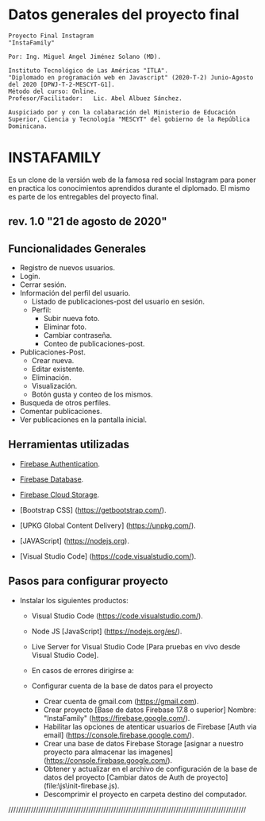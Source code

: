 # Datos generales del proyecto final
	
	Proyecto Final Instagram
	"InstaFamily"
	
	Por: Ing. Miguel Angel Jiménez Solano (MD).

	Instituto Tecnológico de Las Américas "ITLA".
	"Diplomado en programación web en Javascript" (2020-T-2) Junio-Agosto del 2020 [DPWJ-T-2-MESCYT-G1].
	Método del curso: Online.
	Profesor/Facilitador:	Lic. Abel Albuez Sánchez.
	
	Auspiciado por y con la colabaración del Ministerio de Educación Superior, Ciencia y Tecnología "MESCYT" del gobierno de la República Dominicana.


# INSTAFAMILY

Es un clone de la versión web de la famosa red social Instagram para poner en practica los conocimientos aprendidos durante el diplomado. El mismo es parte de los entregables del proyecto final.

## rev. 1.0 "21 de agosto de 2020"

## Funcionalidades Generales

* Registro de nuevos usuarios.
* Login.
* Cerrar sesión.
* Información del perfil del usuario.
  * Listado de publicaciones-post del usuario en sesión.
  * Perfil:
    * Subir nueva foto.
    * Eliminar foto.
    * Cambiar contraseña.
	* Conteo de publicaciones-post.
* Publicaciones-Post.
  * Crear nueva.
  * Editar existente.
  * Eliminación.
  * Visualización.
  * Botón gusta y conteo de los mismos.
* Busqueda de otros perfiles.
* Comentar publicaciones.
* Ver publicaciones en la pantalla inicial.


## Herramientas utilizadas

* [Firebase Authentication](https://firebase.google.com/docs/auth).

* [Firebase Database](https://firebase.google.com/docs/database).

* [Firebase Cloud Storage](https://firebase.google.com/docs/storage).

* [Bootstrap CSS] (https://getbootstrap.com/).

* [UPKG Global Content Delivery] (https://unpkg.com/).

* [JAVAScript] (https://nodejs.org).

* [Visual Studio Code] (https://code.visualstudio.com/).

## Pasos para configurar proyecto

* Instalar los siguientes productos:
	* Visual Studio Code (https://code.visualstudio.com/).
	* Node JS [JavaScript] (https://nodejs.org/es/).
	* Live Server for Visual Studio Code [Para pruebas en vivo desde Visual Studio Code].
	* En casos de errores dirigirse a: 

	* Configurar cuenta de la base de datos para el proyecto
		* Crear cuenta de gmail.com (https://gmail.com).
		* Crear proyecto [Base de datos Firebase 17.8 o superior] Nombre: "InstaFamily"  (https://firebase.google.com/).
		* Habilitar las opciones de atenticar usuarios de Firebase [Auth via email] (https://console.firebase.google.com/).
		* Crear una base de datos Firebase Storage [asignar a nuestro proyecto para almacenar las imagenes] (https://console.firebase.google.com/).
		* Obtener y actualizar en el archivo de configuración de la base de datos del proyecto [Cambiar datos de Auth de proyecto] (file:\js\init-firebase.js).
		* Descomprimir el proyecto en carpeta destino del computador.
		

///////////////////////////////////////////////////////////////////////////////////////////////

